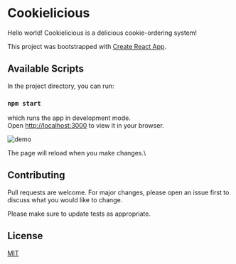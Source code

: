 # Cookielicious

Hello world! Cookielicious is a delicious cookie-ordering system!

This project was bootstrapped with [Create React App](https://github.com/facebook/create-react-app).

## Available Scripts

In the project directory, you can run:

### `npm start`

which runs the app in development mode.\
Open [http://localhost:3000](http://localhost:3000) to view it in your browser. 

![demo](https://github.com/jurkovicova/cookielicious/assets/81041361/df664060-c7b5-4400-bf4a-f2a26e3cd3cd)

The page will reload when you make changes.\

## Contributing

Pull requests are welcome. For major changes, please open an issue first
to discuss what you would like to change.

Please make sure to update tests as appropriate.

## License

[MIT](https://choosealicense.com/licenses/mit/)
